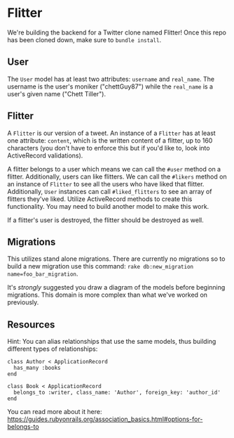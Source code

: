 # Flitter

We're building the backend for a Twitter clone named Flitter! Once this repo has been cloned down, make sure to `bundle install`.

## User

The `User` model has at least two attributes: `username` and `real_name`. The username is the user's moniker ("chettGuy87") while the `real_name` is a user's given name ("Chett Tiller").

## Flitter

A `Flitter` is our version of a tweet. An instance of a `Flitter` has at least one attribute: `content`, which is the written content of a flitter, up to 160 characters (you don't have to enforce this but if you'd like to, look into ActiveRecord validations).

A flitter belongs to a user which means we can call the `#user` method on a flitter. Additionally, users can like flitters. We can call the `#likers` method on an instance of `Flitter` to see all the users who have liked that flitter. Additionally, `User` instances can call `#liked_flitters` to see an array of flitters they've liked. Utilize ActiveRecord methods to create this functionality. You may need to build another model to make this work.

If a flitter's user is destroyed, the flitter should be destroyed as well.

## Migrations

This utilizes stand alone migrations. There are currently no migrations so to build a new migration use this command: `rake db:new_migration name=foo_bar_migration`.

It's *strongly* suggested you draw a diagram of the models before beginning migrations. This domain is more complex than what we've worked on previously.

## Resources

Hint: You can alias relationships that use the same models, thus building different types of relationships:

```
class Author < ApplicationRecord
  has_many :books
end

class Book < ApplicationRecord
  belongs_to :writer, class_name: 'Author', foreign_key: 'author_id'
end
```

You can read more about it here: https://guides.rubyonrails.org/association_basics.html#options-for-belongs-to
